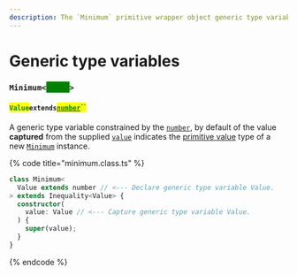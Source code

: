 ```yaml
---
description: The `Minimum` primitive wrapper object generic type variables
---
```


# Generic type variables

### `Minimum<`<mark style="color:green;background-color:green;">`Value`</mark>`>`

#### <mark style="color:green;">`Value`</mark>`extends`[<mark style="color:green;">`number`</mark>](https://www.typescriptlang.org/docs/handbook/basic-types.html#number)<mark style="color:green;">``</mark>

​A generic type variable constrained by the [`number`](https://www.typescriptlang.org/docs/handbook/basic-types.html#number), by default of the value **captured** from the supplied [`value`](constructor.md#value-value) indicates the [primitive value](../less/methods/valueof.md) type of a new [`Minimum`](broken-reference) instance.

{% code title="minimum.class.ts" %}
```typescript
class Minimum<
  Value extends number // <--- Declare generic type variable Value.
> extends Inequality<Value> {
  constructor(
    value: Value // <--- Capture generic type variable Value.
  ) {
    super(value);
  }
}
```
{% endcode %}
